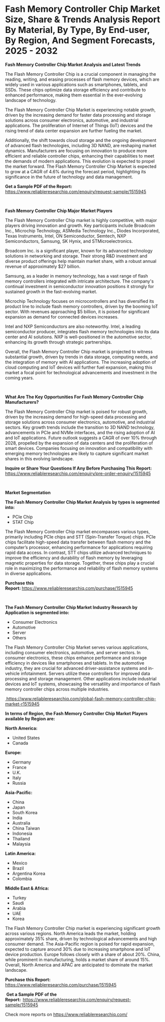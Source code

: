 <p><h1>Fash Memory Controller Chip Market Size, Share & Trends Analysis Report By Material, By Type, By End-user, By Region, And Segment Forecasts, 2025 - 2032</h1></p><p><strong>Fash Memory Controller Chip Market Analysis and Latest Trends</strong></p>
<p><p>The Flash Memory Controller Chip is a crucial component in managing the reading, writing, and erasing processes of flash memory devices, which are widely used in various applications such as smartphones, tablets, and SSDs. These chips optimize data storage efficiency and contribute to enhanced performance, making them essential in the ever-evolving landscape of technology. </p><p>The Flash Memory Controller Chip Market is experiencing notable growth, driven by the increasing demand for faster data processing and storage solutions across consumer electronics, automotive, and industrial applications. The proliferation of Internet of Things (IoT) devices and the rising trend of data center expansion are further fueling the market. </p><p>Additionally, the shift towards cloud storage and the ongoing development of advanced flash technologies, including 3D NAND, are reshaping market dynamics. Manufacturers are focusing on innovation to produce more efficient and reliable controller chips, enhancing their capabilities to meet the demands of modern applications. This evolution is expected to propel the market forward. The Flash Memory Controller Chip Market is expected to grow at a CAGR of 4.6% during the forecast period, highlighting its significance in the future of technology and data management.</p></p>
<p><strong>Get a Sample PDF of the Report:&nbsp;</strong> <a href="https://www.reliableresearchiq.com/enquiry/request-sample/1515945?utm_campaign=1842&utm_medium=2&utm_source=Github&utm_content=ia&utm_term=18012025&utm_id=fash-memory-controller-chip">https://www.reliableresearchiq.com/enquiry/request-sample/1515945</a></p>
<p>&nbsp;</p>
<p><strong>Fash Memory Controller Chip Major Market Players</strong></p>
<p><p>The Flash Memory Controller Chip market is highly competitive, with major players driving innovation and growth. Key participants include Broadcom Inc., Microchip Technology, ASMedia Technology Inc., Diodes Incorporated, Texas Instruments, Intel, ON Semiconductor, Semtech, NXP Semiconductors, Samsung, SK Hynix, and STMicroelectronics. </p><p>Broadcom Inc. is a significant player, known for its advanced technology solutions in networking and storage. Their strong R&D investment and diverse product offerings help maintain market share, with a robust annual revenue of approximately $27 billion. </p><p>Samsung, as a leader in memory technology, has a vast range of flash memory controllers integrated with intricate architecture. The company's continual investment in semiconductor innovation positions it strongly for sustained growth in the fast-evolving market.</p><p>Microchip Technology focuses on microcontrollers and has diversified its product line to include flash memory controllers, driven by the booming IoT sector. With revenues approaching $5 billion, it is poised for significant expansion as demand for connected devices increases.</p><p>Intel and NXP Semiconductors are also noteworthy. Intel, a leading semiconductor producer, integrates flash memory technologies into its data center and AI solutions. NXP is well-positioned in the automotive sector, enhancing its growth through strategic partnerships.</p><p>Overall, the Flash Memory Controller Chip market is projected to witness substantial growth, driven by trends in data storage, computing needs, and the integration of memory with AI applications. The increasing adoption of cloud computing and IoT devices will further fuel expansion, making this market a focal point for technological advancements and investment in the coming years.</p></p>
<p>&nbsp;</p>
<p><strong>What Are The Key Opportunities For Fash Memory Controller Chip Manufacturers?</strong></p>
<p><p>The Flash Memory Controller Chip market is poised for robust growth, driven by the increasing demand for high-speed data processing and storage solutions across consumer electronics, automotive, and industrial sectors. Key growth trends include the transition to 3D NAND technology, advancements in PCIe and NVMe interfaces, and the rising adoption of AI and IoT applications. Future outlook suggests a CAGR of over 10% through 2028, propelled by the expansion of data centers and the proliferation of smart devices. Companies focusing on innovation and compatibility with emerging memory technologies are likely to capture significant market shares in this evolving landscape.</p></p>
<p><strong>Inquire or Share Your Questions If Any Before Purchasing This Report:</strong> <a href="https://www.reliableresearchiq.com/enquiry/pre-order-enquiry/1515945?utm_campaign=1842&utm_medium=2&utm_source=Github&utm_content=ia&utm_term=18012025&utm_id=fash-memory-controller-chip">https://www.reliableresearchiq.com/enquiry/pre-order-enquiry/1515945</a></p>
<p>&nbsp;</p>
<p><strong>Market Segmentation</strong></p>
<p><strong>The Fash Memory Controller Chip Market Analysis by types is segmented into:</strong></p>
<p><ul><li>PCIe Chip</li><li>STAT Chip</li></ul></p>
<p><p>The Flash Memory Controller Chip market encompasses various types, primarily including PCIe chips and STT (Spin-Transfer Torque) chips. PCIe chips facilitate high-speed data transfer between flash memory and the computer’s processor, enhancing performance for applications requiring rapid data access. In contrast, STT chips utilize advanced techniques to improve the efficiency and durability of flash memory by leveraging magnetic properties for data storage. Together, these chips play a crucial role in maximizing the performance and reliability of flash memory systems in diverse applications.</p></p>
<p><strong>Purchase this Report:&nbsp;</strong><a href="https://www.reliableresearchiq.com/purchase/1515945?utm_campaign=1842&utm_medium=2&utm_source=Github&utm_content=ia&utm_term=18012025&utm_id=fash-memory-controller-chip">https://www.reliableresearchiq.com/purchase/1515945</a></p>
<p>&nbsp;</p>
<p><strong>The Fash Memory Controller Chip Market Industry Research by Application is segmented into:</strong></p>
<p><ul><li>Consumer Electronics</li><li>Automotive</li><li>Server</li><li>Others</li></ul></p>
<p><p>The Flash Memory Controller Chip Market serves various applications, including consumer electronics, automotive, and server sectors. In consumer electronics, these chips enhance performance and storage efficiency in devices like smartphones and tablets. In the automotive industry, they are crucial for advanced driver-assistance systems and in-vehicle infotainment. Servers utilize these controllers for improved data processing and storage management. Other applications include industrial devices and IoT systems, showcasing the versatility and importance of flash memory controller chips across multiple industries.</p></p>
<p><a href="https://www.reliableresearchiq.com/global-fash-memory-controller-chip-market-r1515945?utm_campaign=1842&utm_medium=2&utm_source=Github&utm_content=ia&utm_term=18012025&utm_id=fash-memory-controller-chip">&nbsp;https://www.reliableresearchiq.com/global-fash-memory-controller-chip-market-r1515945</a></p>
<p><strong>In terms of Region, the Fash Memory Controller Chip Market Players available by Region are:</strong></p>
<p>
    <p> <strong> North America: </strong>
        <ul>
            <li>United States</li>
            <li>Canada</li>
        </ul>
        </p> 
    <p> <strong> Europe: </strong>
        <ul>
            <li>Germany</li>
            <li>France</li>
            <li>U.K.</li>
            <li>Italy</li>
            <li>Russia</li>
        </ul>
        </p> 
    <p> <strong> Asia-Pacific: </strong>
        <ul>
            <li>China</li>
            <li>Japan</li>
            <li>South Korea</li>
            <li>India</li>
            <li>Australia</li>
            <li>China Taiwan</li>
            <li>Indonesia</li>
            <li>Thailand</li>
            <li>Malaysia</li>
        </ul>
        </p> 
    <p> <strong> Latin America: </strong>
        <ul>
            <li>Mexico</li>
            <li>Brazil</li>
            <li>Argentina Korea</li>
            <li>Colombia</li>
        </ul>
        </p> 
    <p> <strong> Middle East & Africa: </strong>
        <ul>
            <li>Turkey</li>
            <li>Saudi</li>
            <li>Arabia</li>
            <li>UAE</li>
            <li>Korea</li>
        </ul>
    </p>
    </p>
<p><p>The Flash Memory Controller Chip market is experiencing significant growth across various regions. North America leads the market, holding approximately 35% share, driven by technological advancements and high consumer demand. The Asia-Pacific region is poised for rapid expansion, expected to capture around 30% due to increasing smartphone and IoT device production. Europe follows closely with a share of about 20%. China, while prominent in manufacturing, holds a market share of around 15%. Overall, North America and APAC are anticipated to dominate the market landscape.</p></p>
<p><strong>Purchase this Report: </strong><a href="https://www.reliableresearchiq.com/purchase/1515945?utm_campaign=1842&utm_medium=2&utm_source=Github&utm_content=ia&utm_term=18012025&utm_id=fash-memory-controller-chip">https://www.reliableresearchiq.com/purchase/1515945</a></p>
<p>&nbsp;<strong>Get a Sample PDF of the Report:&nbsp;&nbsp;</strong><a href="https://www.reliableresearchiq.com/enquiry/request-sample/1515945?utm_campaign=1842&utm_medium=2&utm_source=Github&utm_content=ia&utm_term=18012025&utm_id=fash-memory-controller-chip">https://www.reliableresearchiq.com/enquiry/request-sample/1515945</a></p>
<p><strong></strong></p>
<p>Check more reports on <a href="https://www.reliableresearchiq.com/?utm_campaign=1842&utm_medium=2&utm_source=Github&utm_content=ia&utm_term=18012025&utm_id=fash-memory-controller-chip">https://www.reliableresearchiq.com/</a></p>